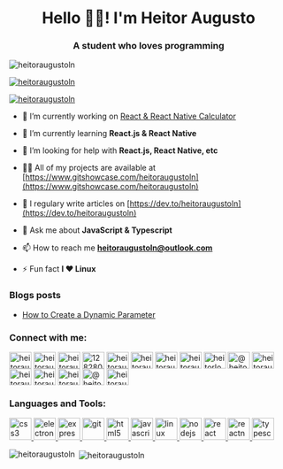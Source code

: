 <h1 align="center">Hello 👋🏽! I'm Heitor Augusto</h1>
<h3 align="center">A student who loves programming</h3>

<p align="left"> <img src="https://komarev.com/ghpvc/?username=heitoraugustoln&label=Profile%20views&color=0e75b6&style=flat" alt="heitoraugustoln" /> </p>

<p align="left"> <a href="https://github.com/ryo-ma/github-profile-trophy"><img src="https://github-profile-trophy.vercel.app/?username=heitoraugustoln" alt="heitoraugustoln" /></a> </p>

<p align="left"> <a href="https://twitter.com/heitoraugustoln" target="blank"><img src="https://img.shields.io/twitter/follow/heitoraugustoln?logo=twitter&style=for-the-badge" alt="heitoraugustoln" /></a> </p>

- 🔭 I’m currently working on [React & React Native Calculator](https://github.com/HeitorAugustoLN/calculator)

- 🌱 I’m currently learning **React.js & React Native**

- 🤝 I’m looking for help with **React.js, React Native, etc**

- 👨‍💻 All of my projects are available at [https://www.gitshowcase.com/heitoraugustoln](https://www.gitshowcase.com/heitoraugustoln)

- 📝 I regulary write articles on [https://dev.to/heitoraugustoln](https://dev.to/heitoraugustoln)

- 💬 Ask me about **JavaScript & Typescript**

- 📫 How to reach me **heitoraugustoln@outlook.com**

- ⚡ Fun fact **I ❤ Linux**

### Blogs posts
<!-- BLOG-POST-LIST:START -->
- [How to Create a Dynamic Parameter](https://dev.to/heitoraugustoln/how-to-create-a-dynamic-parameter-8h7)
<!-- BLOG-POST-LIST:END -->

<h3 align="left">Connect with me:</h3>
<p align="left">
<a href="https://codepen.io/heitoraugustoln" target="blank"><img align="center" src="https://cdn.jsdelivr.net/npm/simple-icons@3.0.1/icons/codepen.svg" alt="heitoraugustoln" height="30" width="40" /></a>
<a href="https://dev.to/heitoraugustoln" target="blank"><img align="center" src="https://cdn.jsdelivr.net/npm/simple-icons@3.0.1/icons/dev-dot-to.svg" alt="heitoraugustoln" height="30" width="40" /></a>
<a href="https://twitter.com/heitoraugustoln" target="blank"><img align="center" src="https://cdn.jsdelivr.net/npm/simple-icons@3.0.1/icons/twitter.svg" alt="heitoraugustoln" height="30" width="40" /></a>
<a href="https://stackoverflow.com/users/12828036" target="blank"><img align="center" src="https://cdn.jsdelivr.net/npm/simple-icons@3.0.1/icons/stackoverflow.svg" alt="12828036" height="30" width="40" /></a>
<a href="https://codesandbox.com/heitoraugustoln" target="blank"><img align="center" src="https://cdn.jsdelivr.net/npm/simple-icons@3.0.1/icons/codesandbox.svg" alt="heitoraugustoln" height="30" width="40" /></a>
<a href="https://kaggle.com/heitoraugustoln" target="blank"><img align="center" src="https://cdn.jsdelivr.net/npm/simple-icons@3.0.1/icons/kaggle.svg" alt="heitoraugustoln" height="30" width="40" /></a>
<a href="https://instagram.com/heitoraugustoln" target="blank"><img align="center" src="https://cdn.jsdelivr.net/npm/simple-icons@3.0.1/icons/instagram.svg" alt="heitoraugustoln" height="30" width="40" /></a>
<a href="https://dribbble.com/heitoraugustoln" target="blank"><img align="center" src="https://cdn.jsdelivr.net/npm/simple-icons@3.0.1/icons/dribbble.svg" alt="heitoraugustoln" height="30" width="40" /></a>
<a href="https://www.behance.net/heitorlopesn" target="blank"><img align="center" src="https://cdn.jsdelivr.net/npm/simple-icons@3.0.1/icons/behance.svg" alt="heitorlopesn" height="30" width="40" /></a>
<a href="https://medium.com/@heitoraugustolopesnunes" target="blank"><img align="center" src="https://cdn.jsdelivr.net/npm/simple-icons@3.0.1/icons/medium.svg" alt="@heitoraugustolopesnunes" height="30" width="40" /></a>
<a href="https://www.codechef.com/users/heitoraugusto" target="blank"><img align="center" src="https://cdn.jsdelivr.net/npm/simple-icons@3.1.0/icons/codechef.svg" alt="heitoraugusto" height="30" width="40" /></a>
<a href="https://www.hackerrank.com/heitoraugustoln" target="blank"><img align="center" src="https://cdn.jsdelivr.net/npm/simple-icons@3.0.1/icons/hackerrank.svg" alt="heitoraugustoln" height="30" width="40" /></a>
<a href="https://codeforces.com/profile/heitoraugusto" target="blank"><img align="center" src="https://cdn.jsdelivr.net/npm/simple-icons@3.0.1/icons/codeforces.svg" alt="heitoraugusto" height="30" width="40" /></a>
<a href="https://www.leetcode.com/heitoraugustoln" target="blank"><img align="center" src="https://cdn.jsdelivr.net/npm/simple-icons@3.0.1/icons/leetcode.svg" alt="heitoraugustoln" height="30" width="40" /></a>
<a href="https://www.hackerearth.com/@heitoraugustoln" target="blank"><img align="center" src="https://cdn.jsdelivr.net/npm/simple-icons@3.0.1/icons/hackerearth.svg" alt="@heitoraugustoln" height="30" width="40" /></a>
<a href="https://www.topcoder.com/members/heitoraugustoln" target="blank"><img align="center" src="https://cdn.jsdelivr.net/npm/simple-icons@3.0.1/icons/topcoder.svg" alt="heitoraugustoln" height="30" width="40" /></a>
</p>

<h3 align="left">Languages and Tools:</h3>
<p align="left"> <a href="https://www.w3schools.com/css/" target="_blank"> <img src="https://devicons.github.io/devicon/devicon.git/icons/css3/css3-original-wordmark.svg" alt="css3" width="40" height="40"/> </a> <a href="https://www.electronjs.org" target="_blank"> <img src="https://devicons.github.io/devicon/devicon.git/icons/electron/electron-original.svg" alt="electron" width="40" height="40"/> </a> <a href="https://expressjs.com" target="_blank"> <img src="https://devicons.github.io/devicon/devicon.git/icons/express/express-original-wordmark.svg" alt="express" width="40" height="40"/> </a> <a href="https://git-scm.com/" target="_blank"> <img src="https://www.vectorlogo.zone/logos/git-scm/git-scm-icon.svg" alt="git" width="40" height="40"/> </a> <a href="https://www.w3.org/html/" target="_blank"> <img src="https://devicons.github.io/devicon/devicon.git/icons/html5/html5-original-wordmark.svg" alt="html5" width="40" height="40"/> </a> <a href="https://developer.mozilla.org/en-US/docs/Web/JavaScript" target="_blank"> <img src="https://devicons.github.io/devicon/devicon.git/icons/javascript/javascript-original.svg" alt="javascript" width="40" height="40"/> </a> <a href="https://www.linux.org/" target="_blank"> <img src="https://devicons.github.io/devicon/devicon.git/icons/linux/linux-original.svg" alt="linux" width="40" height="40"/> </a> <a href="https://nodejs.org" target="_blank"> <img src="https://devicons.github.io/devicon/devicon.git/icons/nodejs/nodejs-original-wordmark.svg" alt="nodejs" width="40" height="40"/> </a> <a href="https://reactjs.org/" target="_blank"> <img src="https://devicons.github.io/devicon/devicon.git/icons/react/react-original-wordmark.svg" alt="react" width="40" height="40"/> </a> <a href="https://reactnative.dev/" target="_blank"> <img src="https://reactnative.dev/img/header_logo.svg" alt="reactnative" width="40" height="40"/> </a> <a href="https://www.typescriptlang.org/" target="_blank"> <img src="https://devicons.github.io/devicon/devicon.git/icons/typescript/typescript-original.svg" alt="typescript" width="40" height="40"/> </a> </p>

<p><img align="left" src="https://github-readme-stats.vercel.app/api/top-langs?username=heitoraugustoln&show_icons=true&locale=en&layout=compact" alt="heitoraugustoln" /></p>

<p>&nbsp;<img align="center" src="https://github-readme-stats.vercel.app/api?username=heitoraugustoln&show_icons=true&locale=en" alt="heitoraugustoln" /></p>
